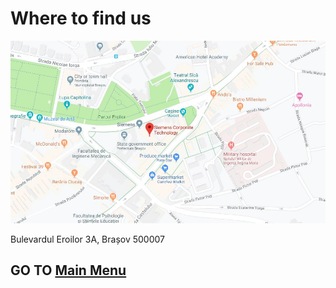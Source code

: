 ﻿# Where to find us

![](map.jpg)

Bulevardul Eroilor 3A, Brașov 500007

## GO TO [Main Menu](Menu.md)
